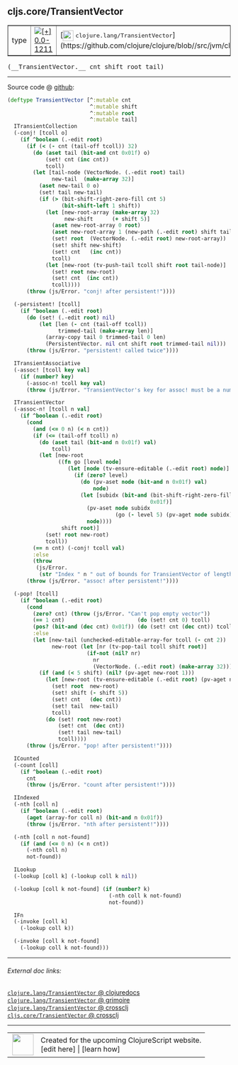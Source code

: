 ## cljs.core/TransientVector



 <table border="1">
<tr>
<td>type</td>
<td><a href="https://github.com/cljsinfo/cljs-api-docs/tree/0.0-1211"><img valign="middle" alt="[+] 0.0-1211" title="Added in 0.0-1211" src="https://img.shields.io/badge/+-0.0--1211-lightgrey.svg"></a> </td>
<td>
[<img height="24px" valign="middle" src="http://i.imgur.com/1GjPKvB.png"> <samp>clojure.lang/TransientVector</samp>](https://github.com/clojure/clojure/blob//src/jvm/clojure/lang/PersistentVector.java)
</td>
</tr>
</table>


 <samp>
(__TransientVector.__ cnt shift root tail)<br>
</samp>

---







Source code @ [github](https://github.com/clojure/clojurescript/blob/r3030/src/cljs/cljs/core.cljs#L4843-L4972):

```clj
(deftype TransientVector [^:mutable cnt
                          ^:mutable shift
                          ^:mutable root
                          ^:mutable tail]
  ITransientCollection
  (-conj! [tcoll o]
    (if ^boolean (.-edit root)
      (if (< (- cnt (tail-off tcoll)) 32)
        (do (aset tail (bit-and cnt 0x01f) o)
            (set! cnt (inc cnt))
            tcoll)
        (let [tail-node (VectorNode. (.-edit root) tail)
              new-tail  (make-array 32)]
          (aset new-tail 0 o)
          (set! tail new-tail)
          (if (> (bit-shift-right-zero-fill cnt 5)
                 (bit-shift-left 1 shift))
            (let [new-root-array (make-array 32)
                  new-shift      (+ shift 5)]
              (aset new-root-array 0 root)
              (aset new-root-array 1 (new-path (.-edit root) shift tail-node))
              (set! root  (VectorNode. (.-edit root) new-root-array))
              (set! shift new-shift)
              (set! cnt   (inc cnt))
              tcoll)
            (let [new-root (tv-push-tail tcoll shift root tail-node)]
              (set! root new-root)
              (set! cnt  (inc cnt))
              tcoll))))
      (throw (js/Error. "conj! after persistent!"))))

  (-persistent! [tcoll]
    (if ^boolean (.-edit root)
      (do (set! (.-edit root) nil)
          (let [len (- cnt (tail-off tcoll))
                trimmed-tail (make-array len)]
            (array-copy tail 0 trimmed-tail 0 len)
            (PersistentVector. nil cnt shift root trimmed-tail nil)))
      (throw (js/Error. "persistent! called twice"))))

  ITransientAssociative
  (-assoc! [tcoll key val]
    (if (number? key)
      (-assoc-n! tcoll key val)
      (throw (js/Error. "TransientVector's key for assoc! must be a number."))))

  ITransientVector
  (-assoc-n! [tcoll n val]
    (if ^boolean (.-edit root)
      (cond
        (and (<= 0 n) (< n cnt))
        (if (<= (tail-off tcoll) n)
          (do (aset tail (bit-and n 0x01f) val)
              tcoll)
          (let [new-root
                ((fn go [level node]
                   (let [node (tv-ensure-editable (.-edit root) node)]
                     (if (zero? level)
                       (do (pv-aset node (bit-and n 0x01f) val)
                           node)
                       (let [subidx (bit-and (bit-shift-right-zero-fill n level)
                                             0x01f)]
                         (pv-aset node subidx
                                  (go (- level 5) (pv-aget node subidx)))
                         node))))
                 shift root)]
            (set! root new-root)
            tcoll))
        (== n cnt) (-conj! tcoll val)
        :else
        (throw
         (js/Error.
          (str "Index " n " out of bounds for TransientVector of length" cnt))))
      (throw (js/Error. "assoc! after persistent!"))))

  (-pop! [tcoll]
    (if ^boolean (.-edit root)
      (cond
        (zero? cnt) (throw (js/Error. "Can't pop empty vector"))
        (== 1 cnt)                       (do (set! cnt 0) tcoll)
        (pos? (bit-and (dec cnt) 0x01f)) (do (set! cnt (dec cnt)) tcoll)
        :else
        (let [new-tail (unchecked-editable-array-for tcoll (- cnt 2))
              new-root (let [nr (tv-pop-tail tcoll shift root)]
                         (if-not (nil? nr)
                           nr
                           (VectorNode. (.-edit root) (make-array 32))))]
          (if (and (< 5 shift) (nil? (pv-aget new-root 1)))
            (let [new-root (tv-ensure-editable (.-edit root) (pv-aget new-root 0))]
              (set! root  new-root)
              (set! shift (- shift 5))
              (set! cnt   (dec cnt))
              (set! tail  new-tail)
              tcoll)
            (do (set! root new-root)
                (set! cnt  (dec cnt))
                (set! tail new-tail)
                tcoll))))
      (throw (js/Error. "pop! after persistent!"))))

  ICounted
  (-count [coll]
    (if ^boolean (.-edit root)
      cnt
      (throw (js/Error. "count after persistent!"))))

  IIndexed
  (-nth [coll n]
    (if ^boolean (.-edit root)
      (aget (array-for coll n) (bit-and n 0x01f))
      (throw (js/Error. "nth after persistent!"))))

  (-nth [coll n not-found]
    (if (and (<= 0 n) (< n cnt))
      (-nth coll n)
      not-found))

  ILookup
  (-lookup [coll k] (-lookup coll k nil))

  (-lookup [coll k not-found] (if (number? k)
                                (-nth coll k not-found)
                                not-found))

  IFn
  (-invoke [coll k]
    (-lookup coll k))

  (-invoke [coll k not-found]
    (-lookup coll k not-found)))
```

<!--
Repo - tag - source tree - lines:

 <pre>
clojurescript @ r3030
└── src
    └── cljs
        └── cljs
            └── <ins>[core.cljs:4843-4972](https://github.com/clojure/clojurescript/blob/r3030/src/cljs/cljs/core.cljs#L4843-L4972)</ins>
</pre>

-->

---



###### External doc links:

[`clojure.lang/TransientVector` @ clojuredocs](http://clojuredocs.org/clojure.lang/TransientVector)<br>
[`clojure.lang/TransientVector` @ grimoire](http://conj.io/store/v1/org.clojure/clojure/1.7.0-beta3/clj/clojure.lang/TransientVector/)<br>
[`clojure.lang/TransientVector` @ crossclj](http://crossclj.info/fun/clojure.lang/TransientVector.html)<br>
[`cljs.core/TransientVector` @ crossclj](http://crossclj.info/fun/cljs.core.cljs/TransientVector.html)<br>

---

 <table>
<tr><td>
<img valign="middle" align="right" width="48px" src="http://i.imgur.com/Hi20huC.png">
</td><td>
Created for the upcoming ClojureScript website.<br>
[edit here] | [learn how]
</td></tr></table>

[edit here]:https://github.com/cljsinfo/cljs-api-docs/blob/master/cljsdoc/cljs.core/TransientVector.cljsdoc
[learn how]:https://github.com/cljsinfo/cljs-api-docs/wiki/cljsdoc-files

<!--

This information was too distracting to show to readers, but I'll leave it
commented here since it is helpful to:

- pretty-print the data used to generate this document
- and show how to retrieve that data



The API data for this symbol:

```clj
{:ns "cljs.core",
 :name "TransientVector",
 :signature ["[cnt shift root tail]"],
 :history [["+" "0.0-1211"]],
 :type "type",
 :full-name-encode "cljs.core/TransientVector",
 :source {:code "(deftype TransientVector [^:mutable cnt\n                          ^:mutable shift\n                          ^:mutable root\n                          ^:mutable tail]\n  ITransientCollection\n  (-conj! [tcoll o]\n    (if ^boolean (.-edit root)\n      (if (< (- cnt (tail-off tcoll)) 32)\n        (do (aset tail (bit-and cnt 0x01f) o)\n            (set! cnt (inc cnt))\n            tcoll)\n        (let [tail-node (VectorNode. (.-edit root) tail)\n              new-tail  (make-array 32)]\n          (aset new-tail 0 o)\n          (set! tail new-tail)\n          (if (> (bit-shift-right-zero-fill cnt 5)\n                 (bit-shift-left 1 shift))\n            (let [new-root-array (make-array 32)\n                  new-shift      (+ shift 5)]\n              (aset new-root-array 0 root)\n              (aset new-root-array 1 (new-path (.-edit root) shift tail-node))\n              (set! root  (VectorNode. (.-edit root) new-root-array))\n              (set! shift new-shift)\n              (set! cnt   (inc cnt))\n              tcoll)\n            (let [new-root (tv-push-tail tcoll shift root tail-node)]\n              (set! root new-root)\n              (set! cnt  (inc cnt))\n              tcoll))))\n      (throw (js/Error. \"conj! after persistent!\"))))\n\n  (-persistent! [tcoll]\n    (if ^boolean (.-edit root)\n      (do (set! (.-edit root) nil)\n          (let [len (- cnt (tail-off tcoll))\n                trimmed-tail (make-array len)]\n            (array-copy tail 0 trimmed-tail 0 len)\n            (PersistentVector. nil cnt shift root trimmed-tail nil)))\n      (throw (js/Error. \"persistent! called twice\"))))\n\n  ITransientAssociative\n  (-assoc! [tcoll key val]\n    (if (number? key)\n      (-assoc-n! tcoll key val)\n      (throw (js/Error. \"TransientVector's key for assoc! must be a number.\"))))\n\n  ITransientVector\n  (-assoc-n! [tcoll n val]\n    (if ^boolean (.-edit root)\n      (cond\n        (and (<= 0 n) (< n cnt))\n        (if (<= (tail-off tcoll) n)\n          (do (aset tail (bit-and n 0x01f) val)\n              tcoll)\n          (let [new-root\n                ((fn go [level node]\n                   (let [node (tv-ensure-editable (.-edit root) node)]\n                     (if (zero? level)\n                       (do (pv-aset node (bit-and n 0x01f) val)\n                           node)\n                       (let [subidx (bit-and (bit-shift-right-zero-fill n level)\n                                             0x01f)]\n                         (pv-aset node subidx\n                                  (go (- level 5) (pv-aget node subidx)))\n                         node))))\n                 shift root)]\n            (set! root new-root)\n            tcoll))\n        (== n cnt) (-conj! tcoll val)\n        :else\n        (throw\n         (js/Error.\n          (str \"Index \" n \" out of bounds for TransientVector of length\" cnt))))\n      (throw (js/Error. \"assoc! after persistent!\"))))\n\n  (-pop! [tcoll]\n    (if ^boolean (.-edit root)\n      (cond\n        (zero? cnt) (throw (js/Error. \"Can't pop empty vector\"))\n        (== 1 cnt)                       (do (set! cnt 0) tcoll)\n        (pos? (bit-and (dec cnt) 0x01f)) (do (set! cnt (dec cnt)) tcoll)\n        :else\n        (let [new-tail (unchecked-editable-array-for tcoll (- cnt 2))\n              new-root (let [nr (tv-pop-tail tcoll shift root)]\n                         (if-not (nil? nr)\n                           nr\n                           (VectorNode. (.-edit root) (make-array 32))))]\n          (if (and (< 5 shift) (nil? (pv-aget new-root 1)))\n            (let [new-root (tv-ensure-editable (.-edit root) (pv-aget new-root 0))]\n              (set! root  new-root)\n              (set! shift (- shift 5))\n              (set! cnt   (dec cnt))\n              (set! tail  new-tail)\n              tcoll)\n            (do (set! root new-root)\n                (set! cnt  (dec cnt))\n                (set! tail new-tail)\n                tcoll))))\n      (throw (js/Error. \"pop! after persistent!\"))))\n\n  ICounted\n  (-count [coll]\n    (if ^boolean (.-edit root)\n      cnt\n      (throw (js/Error. \"count after persistent!\"))))\n\n  IIndexed\n  (-nth [coll n]\n    (if ^boolean (.-edit root)\n      (aget (array-for coll n) (bit-and n 0x01f))\n      (throw (js/Error. \"nth after persistent!\"))))\n\n  (-nth [coll n not-found]\n    (if (and (<= 0 n) (< n cnt))\n      (-nth coll n)\n      not-found))\n\n  ILookup\n  (-lookup [coll k] (-lookup coll k nil))\n\n  (-lookup [coll k not-found] (if (number? k)\n                                (-nth coll k not-found)\n                                not-found))\n\n  IFn\n  (-invoke [coll k]\n    (-lookup coll k))\n\n  (-invoke [coll k not-found]\n    (-lookup coll k not-found)))",
          :title "Source code",
          :repo "clojurescript",
          :tag "r3030",
          :filename "src/cljs/cljs/core.cljs",
          :lines [4843 4972]},
 :full-name "cljs.core/TransientVector",
 :clj-symbol "clojure.lang/TransientVector"}

```

Retrieve the API data for this symbol:

```clj
;; from Clojure REPL
(require '[clojure.edn :as edn])
(-> (slurp "https://raw.githubusercontent.com/cljsinfo/cljs-api-docs/catalog/cljs-api.edn")
    (edn/read-string)
    (get-in [:symbols "cljs.core/TransientVector"]))
```

-->
